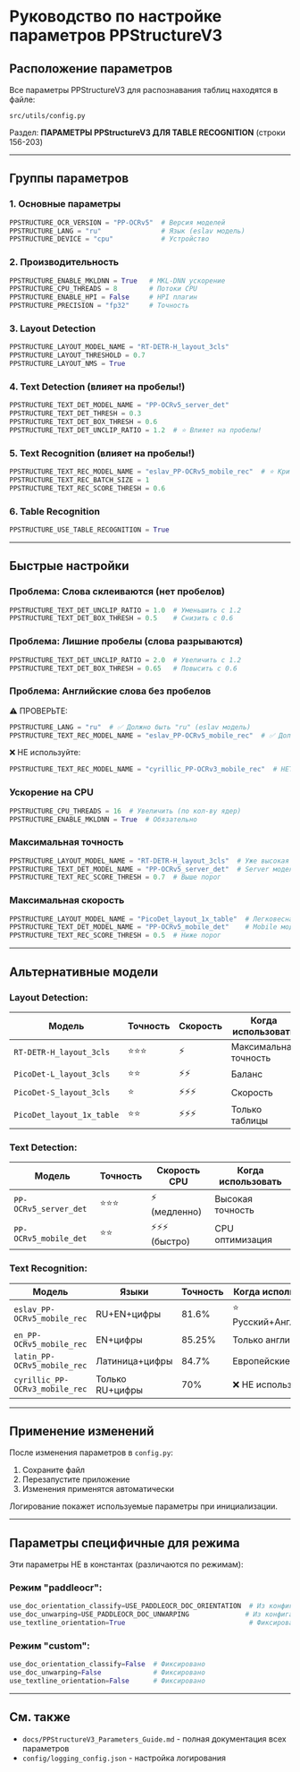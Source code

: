 # Руководство по настройке параметров PPStructureV3

## Расположение параметров

Все параметры PPStructureV3 для распознавания таблиц находятся в файле:
```
src/utils/config.py
```

Раздел: **ПАРАМЕТРЫ PPStructureV3 ДЛЯ TABLE RECOGNITION** (строки 156-203)

---

## Группы параметров

### 1. Основные параметры

```python
PPSTRUCTURE_OCR_VERSION = "PP-OCRv5"  # Версия моделей
PPSTRUCTURE_LANG = "ru"               # Язык (eslav модель)
PPSTRUCTURE_DEVICE = "cpu"            # Устройство
```

### 2. Производительность

```python
PPSTRUCTURE_ENABLE_MKLDNN = True   # MKL-DNN ускорение
PPSTRUCTURE_CPU_THREADS = 8        # Потоки CPU
PPSTRUCTURE_ENABLE_HPI = False     # HPI плагин
PPSTRUCTURE_PRECISION = "fp32"     # Точность
```

### 3. Layout Detection

```python
PPSTRUCTURE_LAYOUT_MODEL_NAME = "RT-DETR-H_layout_3cls"
PPSTRUCTURE_LAYOUT_THRESHOLD = 0.7
PPSTRUCTURE_LAYOUT_NMS = True
```

### 4. Text Detection (влияет на пробелы!)

```python
PPSTRUCTURE_TEXT_DET_MODEL_NAME = "PP-OCRv5_server_det"
PPSTRUCTURE_TEXT_DET_THRESH = 0.3
PPSTRUCTURE_TEXT_DET_BOX_THRESH = 0.6
PPSTRUCTURE_TEXT_DET_UNCLIP_RATIO = 1.2  # ⭐ Влияет на пробелы!
```

### 5. Text Recognition (влияет на пробелы!)

```python
PPSTRUCTURE_TEXT_REC_MODEL_NAME = "eslav_PP-OCRv5_mobile_rec"  # ⭐ Критично!
PPSTRUCTURE_TEXT_REC_BATCH_SIZE = 1
PPSTRUCTURE_TEXT_REC_SCORE_THRESH = 0.6
```

### 6. Table Recognition

```python
PPSTRUCTURE_USE_TABLE_RECOGNITION = True
```

---

## Быстрые настройки

### Проблема: Слова склеиваются (нет пробелов)

```python
PPSTRUCTURE_TEXT_DET_UNCLIP_RATIO = 1.0  # Уменьшить с 1.2
PPSTRUCTURE_TEXT_DET_BOX_THRESH = 0.5    # Снизить с 0.6
```

### Проблема: Лишние пробелы (слова разрываются)

```python
PPSTRUCTURE_TEXT_DET_UNCLIP_RATIO = 2.0  # Увеличить с 1.2
PPSTRUCTURE_TEXT_DET_BOX_THRESH = 0.65   # Повысить с 0.6
```

### Проблема: Английские слова без пробелов

⚠️ ПРОВЕРЬТЕ:
```python
PPSTRUCTURE_LANG = "ru"  # ✅ Должно быть "ru" (eslav модель)
PPSTRUCTURE_TEXT_REC_MODEL_NAME = "eslav_PP-OCRv5_mobile_rec"  # ✅ Должна быть eslav
```

❌ НЕ используйте:
```python
PPSTRUCTURE_TEXT_REC_MODEL_NAME = "cyrillic_PP-OCRv3_mobile_rec"  # НЕТ английского!
```

### Ускорение на CPU

```python
PPSTRUCTURE_CPU_THREADS = 16  # Увеличить (по кол-ву ядер)
PPSTRUCTURE_ENABLE_MKLDNN = True  # Обязательно
```

### Максимальная точность

```python
PPSTRUCTURE_LAYOUT_MODEL_NAME = "RT-DETR-H_layout_3cls"  # Уже высокая точность
PPSTRUCTURE_TEXT_DET_MODEL_NAME = "PP-OCRv5_server_det"  # Server модель
PPSTRUCTURE_TEXT_REC_SCORE_THRESH = 0.7  # Выше порог
```

### Максимальная скорость

```python
PPSTRUCTURE_LAYOUT_MODEL_NAME = "PicoDet_layout_1x_table"  # Легковесная
PPSTRUCTURE_TEXT_DET_MODEL_NAME = "PP-OCRv5_mobile_det"    # Mobile модель
PPSTRUCTURE_TEXT_REC_SCORE_THRESH = 0.5  # Ниже порог
```

---

## Альтернативные модели

### Layout Detection:

| Модель | Точность | Скорость | Когда использовать |
|--------|----------|----------|-------------------|
| `RT-DETR-H_layout_3cls` | ⭐⭐⭐ | ⚡ | Максимальная точность |
| `PicoDet-L_layout_3cls` | ⭐⭐ | ⚡⚡ | Баланс |
| `PicoDet-S_layout_3cls` | ⭐ | ⚡⚡⚡ | Скорость |
| `PicoDet_layout_1x_table` | ⭐⭐ | ⚡⚡⚡ | Только таблицы |

### Text Detection:

| Модель | Точность | Скорость CPU | Когда использовать |
|--------|----------|--------------|-------------------|
| `PP-OCRv5_server_det` | ⭐⭐⭐ | ⚡ (медленно) | Высокая точность |
| `PP-OCRv5_mobile_det` | ⭐⭐ | ⚡⚡⚡ (быстро) | CPU оптимизация |

### Text Recognition:

| Модель | Языки | Точность | Когда использовать |
|--------|-------|----------|-------------------|
| `eslav_PP-OCRv5_mobile_rec` | RU+EN+цифры | 81.6% | ⭐ Русский+Английский |
| `en_PP-OCRv5_mobile_rec` | EN+цифры | 85.25% | Только английский |
| `latin_PP-OCRv5_mobile_rec` | Латиница+цифры | 84.7% | Европейские языки |
| `cyrillic_PP-OCRv3_mobile_rec` | Только RU+цифры | 70% | ❌ НЕ использовать |

---

## Применение изменений

После изменения параметров в `config.py`:

1. Сохраните файл
2. Перезапустите приложение
3. Изменения применятся автоматически

Логирование покажет используемые параметры при инициализации.

---

## Параметры специфичные для режима

Эти параметры НЕ в константах (различаются по режимам):

### Режим "paddleocr":
```python
use_doc_orientation_classify=USE_PADDLEOCR_DOC_ORIENTATION  # Из конфига
use_doc_unwarping=USE_PADDLEOCR_DOC_UNWARPING              # Из конфига
use_textline_orientation=True                               # Фиксировано
```

### Режим "custom":
```python
use_doc_orientation_classify=False  # Фиксировано
use_doc_unwarping=False             # Фиксировано
use_textline_orientation=False      # Фиксировано
```

---

## См. также

- `docs/PPStructureV3_Parameters_Guide.md` - полная документация всех параметров
- `config/logging_config.json` - настройка логирования

